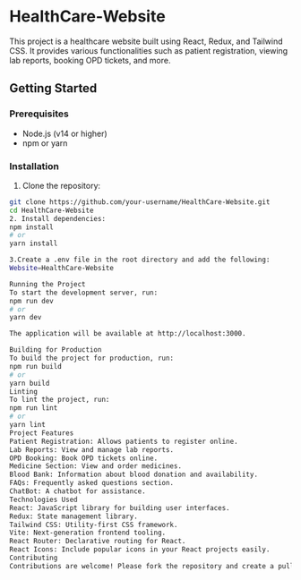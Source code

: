 # HealthCare-Website

This project is a healthcare website built using React, Redux, and Tailwind CSS. It provides various functionalities such as patient registration, viewing lab reports, booking OPD tickets, and more.


## Getting Started

### Prerequisites

- Node.js (v14 or higher)
- npm or yarn

### Installation

1. Clone the repository:

```bash
git clone https://github.com/your-username/HealthCare-Website.git
cd HealthCare-Website
2. Install dependencies:
npm install
# or
yarn install

3.Create a .env file in the root directory and add the following:
Website=HealthCare-Website

Running the Project
To start the development server, run:
npm run dev
# or
yarn dev

The application will be available at http://localhost:3000.

Building for Production
To build the project for production, run:
npm run build
# or
yarn build
Linting
To lint the project, run:
npm run lint
# or
yarn lint
Project Features
Patient Registration: Allows patients to register online.
Lab Reports: View and manage lab reports.
OPD Booking: Book OPD tickets online.
Medicine Section: View and order medicines.
Blood Bank: Information about blood donation and availability.
FAQs: Frequently asked questions section.
ChatBot: A chatbot for assistance.
Technologies Used
React: JavaScript library for building user interfaces.
Redux: State management library.
Tailwind CSS: Utility-first CSS framework.
Vite: Next-generation frontend tooling.
React Router: Declarative routing for React.
React Icons: Include popular icons in your React projects easily.
Contributing
Contributions are welcome! Please fork the repository and create a pull request with your changes.



